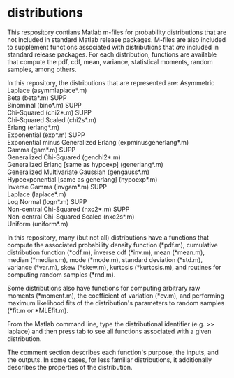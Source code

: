 # distributions

This respository contians Matlab m-files for probability distributions that are not included in standard Matlab release packages. M-files are also included to supplement functions associated with distributions that *are* included in standard release packages. For each distribution, functions are available that compute the pdf, cdf, mean, variance, statistical moments, random samples, among others. 

In this repository, the distributions that are represented are: 
Asymmetric Laplace                   (asymmlaplace*.m)      <br />
Beta                                 (beta*.m)        SUPP  <br />
Binominal                            (bino*.m)        SUPP  <br />
Chi-Squared                          (chi2*.m)        SUPP  <br />
Chi-Squared Scaled                   (chi2s*.m)             <br />
Erlang                               (erlang*.m)            <br />
Exponential                          (exp*.m)         SUPP  <br />
Exponential minus Generalized Erlang (expminusgenerlang*.m) <br />
Gamma                                (gam*.m)         SUPP  <br />
Generalized Chi-Squared              (genchi2*.m)           <br />
Generalized Erlang [same as hypoexp] (generlang*.m)         <br />
Generalized Multivariate Gaussian    (gengauss*.m)          <br />
Hypoexponential  [same as generlang] (hypoexp*.m)           <br />
Inverse Gamma                        (invgam*.m)      SUPP  <br />
Laplace                              (laplace*.m)           <br />
Log Normal                           (logn*.m)        SUPP  <br />
Non-central Chi-Squared              (nxc2*.m)        SUPP  <br />
Non-central Chi-Squared Scaled       (nxc2s*.m)             <br />
Uniform                              (uniform*.m)           <br />

In this repository, many (but not all) distributions have a functions that compute the associated probability density function (*pdf.m), cumulative distribution function (*cdf.m), inverse cdf (*inv.m), mean (*mean.m), median (*median.m), mode (*mode.m), standard deviation (*std.m), variance (*var.m), skew (*skew.m), kurtosis (*kurtosis.m), and routines for computing random samples (*rnd.m). 

Some distributions also have functions for computing arbitrary raw moments (*moment.m), the coefficient of variation (*cv.m), and performing maximum likelihood fits of the distribution's parameters to random samples (*fit.m or *MLEfit.m).

From the Matlab command line, type the distributional identifier (e.g. >> laplace) and then press tab to see all functions associated with a given distribution. 

The comment section describes each function's purpose, the inputs, and the outputs. In some cases, for less familiar distributions, it additionally describes the properties of the distribution. 

